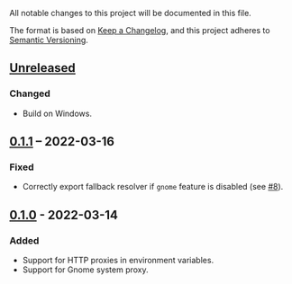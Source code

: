 All notable changes to this project will be documented in this file.

The format is based on [Keep a Changelog](https://keepachangelog.com/en/1.0.0/),
and this project adheres to [Semantic Versioning](https://semver.org/spec/v2.0.0.html).

## [Unreleased]

### Changed
- Build on Windows.

## [0.1.1] – 2022-03-16

### Fixed
- Correctly export fallback resolver if `gnome` feature is disabled (see [#8]).

[#8]: https://codeberg.org/flausch/system_proxy.rs/issues/8

## [0.1.0] - 2022-03-14

### Added
- Support for HTTP proxies in environment variables.
- Support for Gnome system proxy.

[Unreleased]: https://github.com/lunaryorn/system_proxy.rs/compare/v0.1.1...HEAD
[0.1.1]: https://github.com/lunaryorn/system_proxy.rs/compare/v0.1.0...v0.1.1
[0.1.0]: https://github.com/lunaryorn/system_proxy.rs/releases/tag/v0.1.0

